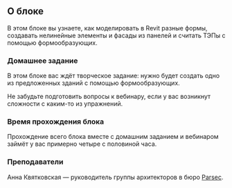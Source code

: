 ## О блоке

В этом блоке вы узнаете, как моделировать в Revit разные формы, создавать нелинейные элементы и фасады из панелей и считать ТЭПы с помощью формообразующих.

### Домашнее задание

В этом блоке вас ждёт творческое задание: нужно будет создать одно из предложенных зданий с помощью формообразующих. 

Не забудьте подготовить вопросы к вебинару, если у вас возникнут сложности с каким-то из упражнений.

### Время прохождения блока

Прохождение всего блока вместе с домашним заданием и вебинаром займёт у вас примерно четыре с половиной часа. 

### Преподаватели

Анна Квятковская — руководитель группы архитекторов в бюро [Parsec](https://www.instagram.com/parsec.architects/).
